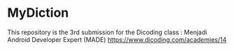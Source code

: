# MyDiction
This repository is the 3rd submission for the Dicoding class : Menjadi Android Developer Expert (MADE) https://www.dicoding.com/academies/14 
